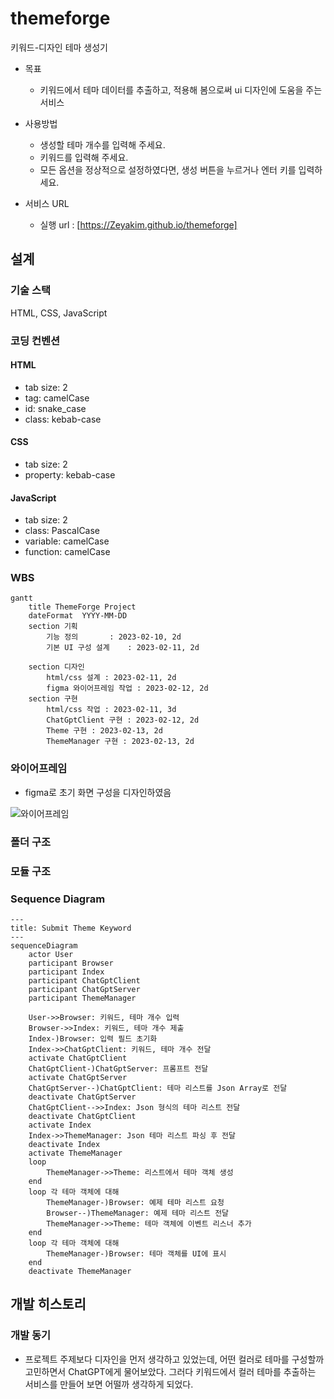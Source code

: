 # themeforge

키워드-디자인 테마 생성기

- 목표
  - 키워드에서 테마 데이터를 추출하고, 적용해 봄으로써 ui 디자인에 도움을 주는 서비스

- 사용방법
  - 생성할 테마 개수를 입력해 주세요.
  - 키워드를 입력해 주세요.
  - 모든 옵션을 정상적으로 설정하였다면, 생성 버튼을 누르거나 엔터 키를 입력하세요.

- 서비스 URL
  - 실행 url : [https://Zeyakim.github.io/themeforge]

## 설계

### 기술 스택

HTML, CSS, JavaScript

### 코딩 컨벤션

#### HTML

- tab size: 2
- tag: camelCase
- id: snake_case
- class: kebab-case

#### CSS

- tab size: 2
- property: kebab-case

#### JavaScript

- tab size: 2
- class: PascalCase
- variable: camelCase
- function: camelCase

### WBS

```mermaid
gantt
    title ThemeForge Project
    dateFormat  YYYY-MM-DD
    section 기획 
        기능 정의       : 2023-02-10, 2d
        기본 UI 구성 설계    : 2023-02-11, 2d

    section 디자인
        html/css 설계 : 2023-02-11, 2d
        figma 와이어프레임 작업 : 2023-02-12, 2d
    section 구현
        html/css 작업 : 2023-02-11, 3d
        ChatGptClient 구현 : 2023-02-12, 2d
        Theme 구현 : 2023-02-13, 2d
        ThemeManager 구현 : 2023-02-13, 2d
```

### 와이어프레임

- figma로 초기 화면 구성을 디자인하였음

![와이어프레임](https://github.com/ZeyaKim/themeforge/assets/118428615/b7dda4f2-5372-4fb1-ba62-9a9db3d6ce21)

### 폴더 구조

### 모듈 구조

### Sequence Diagram

```mermaid
---
title: Submit Theme Keyword
---
sequenceDiagram
    actor User
    participant Browser
    participant Index
    participant ChatGptClient
    participant ChatGptServer
    participant ThemeManager

    User->>Browser: 키워드, 테마 개수 입력
    Browser->>Index: 키워드, 테마 개수 제출
    Index-)Browser: 입력 필드 초기화
    Index->>ChatGptClient: 키워드, 테마 개수 전달
    activate ChatGptClient
    ChatGptClient-)ChatGptServer: 프롬프트 전달
    activate ChatGptServer
    ChatGptServer--)ChatGptClient: 테마 리스트를 Json Array로 전달
    deactivate ChatGptServer
    ChatGptClient-->>Index: Json 형식의 테마 리스트 전달
    deactivate ChatGptClient
    activate Index
    Index->>ThemeManager: Json 테마 리스트 파싱 후 전달
    deactivate Index
    activate ThemeManager
    loop
        ThemeManager->>Theme: 리스트에서 테마 객체 생성
    end
    loop 각 테마 객체에 대해
        ThemeManager-)Browser: 예제 테마 리스트 요청
        Browser--)ThemeManager: 예제 테마 리스트 전달
        ThemeManager->>Theme: 테마 객체에 이벤트 리스너 추가
    end
    loop 각 테마 객체에 대해
        ThemeManager-)Browser: 테마 객체를 UI에 표시
    end
    deactivate ThemeManager

```

## 개발 히스토리

### 개발 동기

- 프로젝트 주제보다 디자인을 먼저 생각하고 있었는데, 어떤 컬러로 테마를 구성할까 고민하면서 ChatGPT에게 물어보았다. 그러다 키워드에서 컬러 테마를 추출하는 서비스를 만들어 보면 어떨까 생각하게 되었다.
